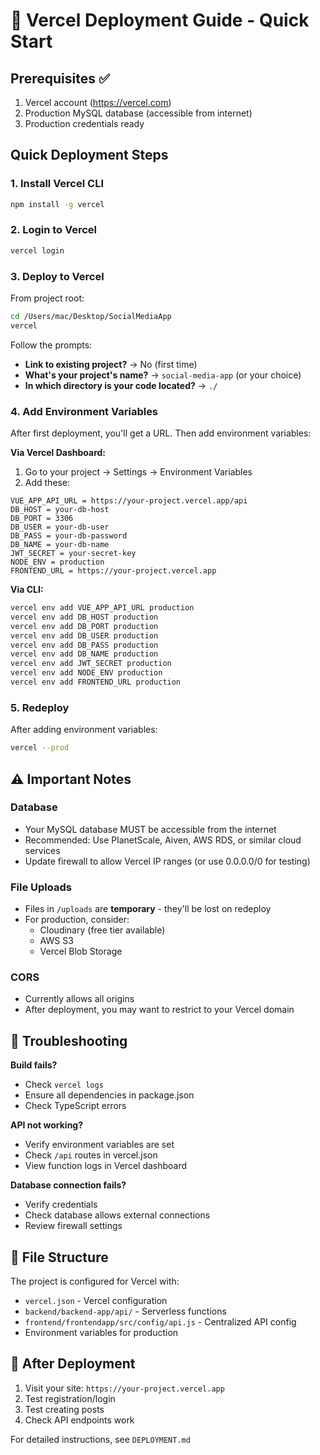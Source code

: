 # 🚀 Vercel Deployment Guide - Quick Start

## Prerequisites ✅

1. Vercel account (https://vercel.com)
2. Production MySQL database (accessible from internet)
3. Production credentials ready

## Quick Deployment Steps

### 1. Install Vercel CLI

```bash
npm install -g vercel
```

### 2. Login to Vercel

```bash
vercel login
```

### 3. Deploy to Vercel

From project root:

```bash
cd /Users/mac/Desktop/SocialMediaApp
vercel
```

Follow the prompts:
- **Link to existing project?** → No (first time)
- **What's your project's name?** → `social-media-app` (or your choice)
- **In which directory is your code located?** → `./`

### 4. Add Environment Variables

After first deployment, you'll get a URL. Then add environment variables:

**Via Vercel Dashboard:**
1. Go to your project → Settings → Environment Variables
2. Add these:

```
VUE_APP_API_URL = https://your-project.vercel.app/api
DB_HOST = your-db-host
DB_PORT = 3306  
DB_USER = your-db-user
DB_PASS = your-db-password
DB_NAME = your-db-name
JWT_SECRET = your-secret-key
NODE_ENV = production
FRONTEND_URL = https://your-project.vercel.app
```

**Via CLI:**
```bash
vercel env add VUE_APP_API_URL production
vercel env add DB_HOST production
vercel env add DB_PORT production
vercel env add DB_USER production
vercel env add DB_PASS production
vercel env add DB_NAME production
vercel env add JWT_SECRET production
vercel env add NODE_ENV production
vercel env add FRONTEND_URL production
```

### 5. Redeploy

After adding environment variables:

```bash
vercel --prod
```

## ⚠️ Important Notes

### Database
- Your MySQL database MUST be accessible from the internet
- Recommended: Use PlanetScale, Aiven, AWS RDS, or similar cloud services
- Update firewall to allow Vercel IP ranges (or use 0.0.0.0/0 for testing)

### File Uploads
- Files in `/uploads` are **temporary** - they'll be lost on redeploy
- For production, consider:
  - Cloudinary (free tier available)
  - AWS S3
  - Vercel Blob Storage

### CORS
- Currently allows all origins
- After deployment, you may want to restrict to your Vercel domain

## 🔧 Troubleshooting

**Build fails?**
- Check `vercel logs`
- Ensure all dependencies in package.json
- Check TypeScript errors

**API not working?**
- Verify environment variables are set
- Check `/api` routes in vercel.json
- View function logs in Vercel dashboard

**Database connection fails?**
- Verify credentials
- Check database allows external connections
- Review firewall settings

## 📝 File Structure

The project is configured for Vercel with:
- `vercel.json` - Vercel configuration
- `backend/backend-app/api/` - Serverless functions
- `frontend/frontendapp/src/config/api.js` - Centralized API config
- Environment variables for production

## 🎉 After Deployment

1. Visit your site: `https://your-project.vercel.app`
2. Test registration/login
3. Test creating posts
4. Check API endpoints work

For detailed instructions, see `DEPLOYMENT.md`

